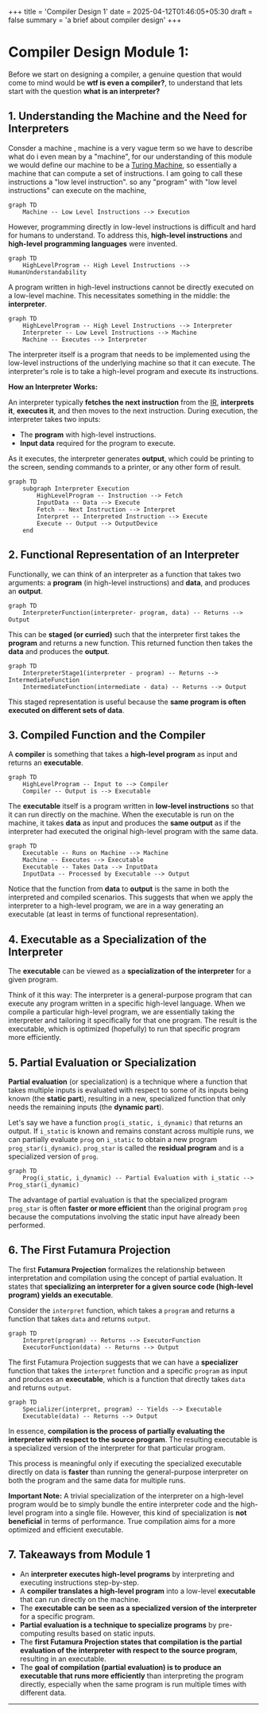 +++
title = 'Compiler Design 1'
date = 2025-04-12T01:46:05+05:30
draft = false
summary = 'a brief about compiler design'
+++

# Compiler Design Module 1: 

Before we start on designing a compiler, a genuine question that would come to mind would be **wtf is even a compiler?**, to understand that lets start with the question **what is an interpreter?**

## 1. Understanding the Machine and the Need for Interpreters

Consder a machine , machine is a very vague term so we have to describe what do i even mean by a "machine", for our understanding of this module we would define our machine to be a [Turing Machine](https://en.wikipedia.org/wiki/Turing_machine#Overview), so essentially a machine that can compute a set of instructions. I am going to call these instructions a "low level instruction". so any "program" with "low level instructions" can execute on the machine,

```mermaid
graph TD
    Machine -- Low Level Instructions --> Execution
```

However, programming directly in low-level instructions is difficult and hard for humans to understand. To address this, **high-level instructions** and **high-level programming languages** were invented.

```mermaid
graph TD
    HighLevelProgram -- High Level Instructions --> HumanUnderstandability
```

A program written in high-level instructions cannot be directly executed on a low-level machine. This necessitates something in the middle: the **interpreter**.

```mermaid
graph TD
    HighLevelProgram -- High Level Instructions --> Interpreter
    Interpreter -- Low Level Instructions --> Machine
    Machine -- Executes --> Interpreter
```

The interpreter itself is a program that needs to be implemented using the low-level instructions of the underlying machine so that it can execute. The interpreter's role is to take a high-level program and execute its instructions.

**How an Interpreter Works:**

An interpreter typically **fetches the next instruction** from the [IR](https://en.wikipedia.org/wiki/Intermediate_representation), **interprets it**, **executes it**, and then moves to the next instruction. During execution, the interpreter takes two inputs:
*   The **program** with high-level instructions.
*   **Input data** required for the program to execute.

As it executes, the interpreter generates **output**, which could be printing to the screen, sending commands to a printer, or any other form of result.

```mermaid
graph TD
    subgraph Interpreter Execution
        HighLevelProgram -- Instruction --> Fetch
        InputData -- Data --> Execute
        Fetch -- Next Instruction --> Interpret
        Interpret -- Interpreted Instruction --> Execute
        Execute -- Output --> OutputDevice
    end
```

## 2. Functional Representation of an Interpreter

Functionally, we can think of an interpreter as a function that takes two arguments: a **program** (in high-level instructions) and **data**, and produces an **output**.

```mermaid
graph TD
    InterpreterFunction(interpreter- program, data) -- Returns --> Output
```

This can be **staged (or curried)** such that the interpreter first takes the **program** and returns a new function. This returned function then takes the **data** and produces the **output**.

```mermaid
graph TD
    InterpreterStage1(interpreter - program) -- Returns --> IntermediateFunction
    IntermediateFunction(intermediate - data) -- Returns --> Output
```

This staged representation is useful because the **same program is often executed on different sets of data**.

## 3. Compiled Function and the Compiler

A **compiler** is something that takes a **high-level program** as input and returns an **executable**.

```mermaid
graph TD
    HighLevelProgram -- Input to --> Compiler
    Compiler -- Output is --> Executable
```

The **executable** itself is a program written in **low-level instructions** so that it can run directly on the machine. When the executable is run on the machine, it takes **data** as input and produces the **same output** as if the interpreter had executed the original high-level program with the same data.

```mermaid
graph TD
    Executable -- Runs on Machine --> Machine
    Machine -- Executes --> Executable
    Executable -- Takes Data --> InputData
    InputData -- Processed by Executable --> Output
```

Notice that the function from **data** to **output** is the same in both the interpreted and compiled scenarios. This suggests that when we apply the interpreter to a high-level program, we are in a way generating an executable (at least in terms of functional representation).

## 4. Executable as a Specialization of the Interpreter

The **executable** can be viewed as a **specialization of the interpreter** for a given program.

Think of it this way: The interpreter is a general-purpose program that can execute any program written in a specific high-level language. When we compile a particular high-level program, we are essentially taking the interpreter and tailoring it specifically for that one program. The result is the executable, which is optimized (hopefully) to run that specific program more efficiently.

## 5. Partial Evaluation or Specialization

**Partial evaluation** (or specialization) is a technique where a function that takes multiple inputs is evaluated with respect to some of its inputs being known (the **static part**), resulting in a new, specialized function that only needs the remaining inputs (the **dynamic part**).

Let's say we have a function `prog(i_static, i_dynamic)` that returns an output. If `i_static` is known and remains constant across multiple runs, we can partially evaluate `prog` on `i_static` to obtain a new program `prog_star(i_dynamic)`. `prog_star` is called the **residual program** and is a specialized version of `prog`.

```mermaid
graph TD
    Prog(i_static, i_dynamic) -- Partial Evaluation with i_static --> Prog_star(i_dynamic)
```

The advantage of partial evaluation is that the specialized program `prog_star` is often **faster or more efficient** than the original program `prog` because the computations involving the static input have already been performed.

## 6. The First Futamura Projection

The first **Futamura Projection** formalizes the relationship between interpretation and compilation using the concept of partial evaluation. It states that **specializing an interpreter for a given source code (high-level program) yields an executable**.

Consider the `interpret` function, which takes a `program` and returns a function that takes `data` and returns `output`.

```mermaid
graph TD
    Interpret(program) -- Returns --> ExecutorFunction
    ExecutorFunction(data) -- Returns --> Output
```

The first Futamura Projection suggests that we can have a **specializer** function that takes the `interpret` function and a specific `program` as input and produces an **executable**, which is a function that directly takes `data` and returns `output`.

```mermaid
graph TD
    Specializer(interpret, program) -- Yields --> Executable
    Executable(data) -- Returns --> Output
```

In essence, **compilation is the process of partially evaluating the interpreter with respect to the source program**. The resulting executable is a specialized version of the interpreter for that particular program.

This process is meaningful only if executing the specialized executable directly on data is **faster** than running the general-purpose interpreter on both the program and the same data for multiple runs.

**Important Note:** A trivial specialization of the interpreter on a high-level program would be to simply bundle the entire interpreter code and the high-level program into a single file. However, this kind of specialization is **not beneficial** in terms of performance. True compilation aims for a more optimized and efficient executable.

## 7. Takeaways from Module 1

*   An **interpreter executes high-level programs** by interpreting and executing instructions step-by-step.
*   A **compiler translates a high-level program** into a low-level **executable** that can run directly on the machine.
*   The **executable can be seen as a specialized version of the interpreter** for a specific program.
*   **Partial evaluation is a technique to specialize programs** by pre-computing results based on static inputs.
*   The **first Futamura Projection states that compilation is the partial evaluation of the interpreter with respect to the source program**, resulting in an executable.
*   The **goal of compilation (partial evaluation) is to produce an executable that runs more efficiently** than interpreting the program directly, especially when the same program is run multiple times with different data.

***
